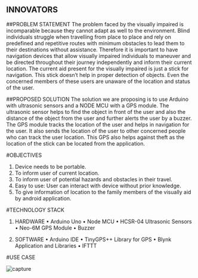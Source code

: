 ## INNOVATORS

##PROBLEM STATEMENT
The problem faced by the visually impaired is incomparable because they cannot adapt as well to the environment. Blind individuals struggle when travelling from place to place and rely on predefined and repetitive routes with minimum obstacles to lead them to their destinations without assistance. Therefore it is important to have navigation devices that allow visually impaired individuals to maneuver and be directed throughout their journey independently and inform their current location.
	The current aid present for the visually impaired is just a stick for navigation. This stick doesn’t help in proper detection of objects. Even the concerned members of these users are unaware of the location and status of the user.

##PROPOSED SOLUTION
The solution we are proposing is to use Arduino with ultrasonic sensors and a NODE MCU with a GPS module. The ultrasonic sensor helps to find the object in front of the user and also the distance of the object from the user and further alerts the user by a buzzer. The GPS module tracks the location of the user and helps in navigation for the user. It also sends the location of the user to other concerned people who can track the user location. This GPS also helps against theft as the location of the stick can be located from the application.

#OBJECTIVES
1. Device needs to be portable.
2. To inform user of current location.
3. To inform user of potential hazards and obstacles in their travel.
4. Easy to use: User can interact with device without prior knowledge.
5. To give information of location to the family members of the visually aid by android                                                        application. 



#TECHNOLOGY STACK

1.	HARDWARE
•	Arduino Uno
•	Node MCU
•	HCSR-04 Ultrasonic Sensors
•	Neo-6M GPS Module
•	Buzzer

2.	SOFTWARE
•	Arduino IDE
•	TinyGPS++ Library for GPS
•	Blynk Application and Libraries
•	IFTTT





#USE CASE

![capture](https://user-images.githubusercontent.com/43980699/51647925-aa134d00-1fa4-11e9-9274-a176d77da39a.PNG)













 

